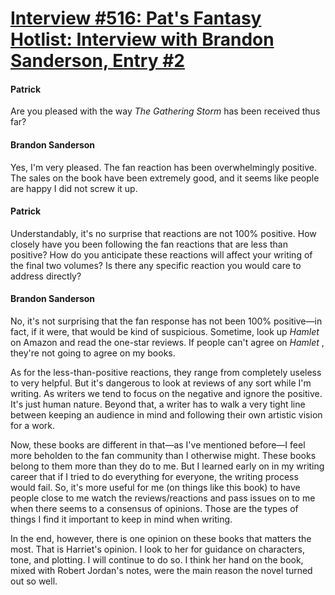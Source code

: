 # [Interview #516: Pat's Fantasy Hotlist: Interview with Brandon Sanderson, Entry #2](https://www.theoryland.com/intvmain.php?i=516#2)

#### Patrick

Are you pleased with the way
*The Gathering Storm*
has been received thus far?

#### Brandon Sanderson

Yes, I'm very pleased. The fan reaction has been overwhelmingly positive. The sales on the book have been extremely good, and it seems like people are happy I did not screw it up.

#### Patrick

Understandably, it's no surprise that reactions are not 100% positive. How closely have you been following the fan reactions that are less than positive? How do you anticipate these reactions will affect your writing of the final two volumes? Is there any specific reaction you would care to address directly?

#### Brandon Sanderson

No, it's not surprising that the fan response has not been 100% positive—in fact, if it were, that would be kind of suspicious. Sometime, look up
*Hamlet*
on Amazon and read the one-star reviews. If people can't agree on
*Hamlet*
, they're not going to agree on my books.

As for the less-than-positive reactions, they range from completely useless to very helpful. But it's dangerous to look at reviews of any sort while I'm writing. As writers we tend to focus on the negative and ignore the positive. It's just human nature. Beyond that, a writer has to walk a very tight line between keeping an audience in mind and following their own artistic vision for a work.

Now, these books are different in that—as I've mentioned before—I feel more beholden to the fan community than I otherwise might. These books belong to them more than they do to me. But I learned early on in my writing career that if I tried to do everything for everyone, the writing process would fail. So, it's more useful for me (on things like this book) to have people close to me watch the reviews/reactions and pass issues on to me when there seems to a consensus of opinions. Those are the types of things I find it important to keep in mind when writing.

In the end, however, there is one opinion on these books that matters the most. That is Harriet's opinion. I look to her for guidance on characters, tone, and plotting. I will continue to do so. I think her hand on the book, mixed with Robert Jordan's notes, were the main reason the novel turned out so well.

